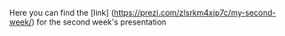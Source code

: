 Here you can find the [link] (https://prezi.com/zlsrkm4xip7c/my-second-week/) for the second week's presentation
